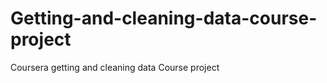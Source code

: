 Getting-and-cleaning-data-course-project
========================================

Coursera getting and cleaning data  Course project
